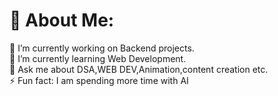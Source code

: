 # 💫 About Me:
🔭 I’m currently working on Backend projects.<br>🌱 I’m currently learning Web Development.<br>💬 Ask me about DSA,WEB DEV,Animation,content creation etc.<br>⚡ Fun fact: I am spending more time with AI

